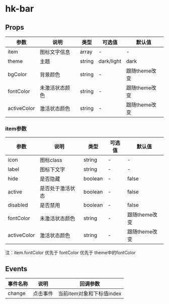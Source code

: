 # hk-bar

## Props

| 参数 | 说明 | 类型 | 可选值 | 默认值 |
|--- | --- | --- | --- | --- |
| item | 图标文字信息 | array | - | - |
| theme | 主题 |	string | dark/light | dark |
| bgColor | 背景颜色 | string | - | 跟随theme改变 |
| fontColor | 未激活状态颜色 | string | - | 跟随theme改变 |
| activeColor | 激活状态颜色 | string | - | 跟随theme改变 |

### item参数

| 参数 | 说明 | 类型 | 可选值 | 默认值 |
|--- | --- | --- | --- | --- |
| icon | 图标class | string | - | - |
| label | 图标下文字 |	string | - | - |
| hide | 是否隐藏 | boolean | - | false |
| active | 是否处于激活状态 | boolean | - | false |
| disabled | 是否禁用 | boolean | - | false |
| fontColor | 未激活状态颜色 | string | - | 跟随theme改变 |
| activeColor | 激活状态颜色 | string | - | 跟随theme改变 |

注：item.fontColor 优先于 fontColor 优先于 theme中的fontColor

## Events
| 事件名称 | 说明 |	回调参数 |
|--- | --- | --- |
| change | 点击事件 | 当前item对象和下标值index |
